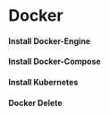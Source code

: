 # Docker 

#### Install Docker-Engine 
#### Install Docker-Compose
#### Install Kubernetes
#### Docker Delete

